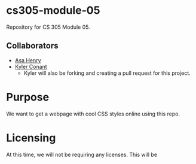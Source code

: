 # cs305-module-05
Repository for CS 305 Module 05.

## Collaborators
- [Asa Henry](github.com/Num0Programmer)
- [Kyler Conant](github.com/kylerc150)
  - Kyler will also be forking and creating a pull request for this project.

# Purpose
We want to get a webpage with cool CSS styles online using this repo.

# Licensing
At this time, we will not be requiring any licenses. This will be 
